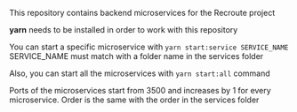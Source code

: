 This repository contains backend microservices for the Recroute project

**yarn** needs to be installed in order to work with this repository

You can start a specific microservice with `yarn start:service SERVICE_NAME`
SERVICE_NAME must match with a folder name in the services folder

Also, you can start all the microservices with `yarn start:all` command

Ports of the microservices start from 3500 and increases by 1 for every microservice. Order is the same with the order in the services folder